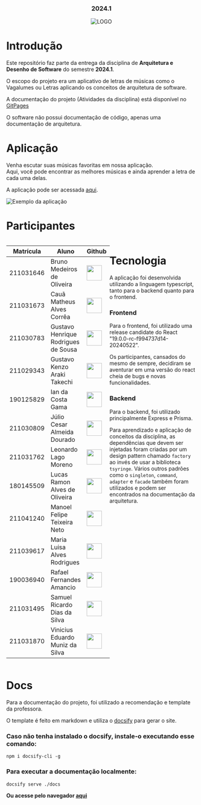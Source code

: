 <h3 align="center"> 2024.1 </h3>

<div align="center">
  
  ![LOGO](https://github.com/user-attachments/assets/81ddd2c0-8ba2-41a4-b3e2-59d2f0b43205)
</div>

# Introdução

Este repositório faz parte da entrega da disciplina de **Arquitetura e Desenho de Software** do semestre **2024.1**.

O escopo do projeto era um aplicativo de letras de músicas como o Vagalumes ou Letras aplicando os conceitos de arquitetura de software.

A documentação do projeto (Atividades da disciplina) está disponível no [GitPages](https://unbarqdsw2024-1.github.io/2024.1_G10_My_Lyrics)

O software não possui documentação de código, apenas uma documentação de arquitetura.

# Aplicação

Venha escutar suas músicas favoritas em nossa aplicação. <br/>
Aqui, você pode encontrar as melhores músicas e ainda aprender a letra de cada uma delas.

A aplicação pode ser acessada [aqui](https://www.learnwithpadas.com/musica/07c523cc-46e8-437d-b25b-a50564f636de).

![Exemplo da aplicação](docs/assets/prototipo/telaBuscaUsuario.png)

# Participantes

<div style="display: flex;">
  <div style="flex: 1">

|Matrícula | Aluno | Github |
| -- | -- | -- |
| 211031646  |  Bruno Medeiros de Oliveira | <a href="https://github.com/brunomed"> <img src="https://github.com/brunomed.png" width=40></a> |
| 211031673  |  Cauã Matheus Alves Corrêa | <a href="https://github.com/CauaMatheus"> <img src="https://github.com/CauaMatheus.png" width=40></a> |
| 211030783  |  Gustavo Henrique Rodrigues de Sousa | <a href="https://github.com/GustavoHenriqueRS"> <img src="https://github.com/GustavoHenriqueRS.png" width=40></a> |
| 211029343  |  Gustavo Kenzo Araki Takechi | <a href="https://github.com/gustavokenzo1"> <img src="https://github.com/gustavokenzo1.png" width=40></a> |
| 190125829  |  Ian da Costa Gama | <a href="https://github.com/ian-dcg"> <img src="https://github.com/ian-dcg.png" width=40></a> |
| 211030809  |  Júlio Cesar Almeida Dourado | <a href="https://github.com/julio-dourado"> <img src="https://github.com/julio-dourado.png" width=40></a> |
| 211031762  |  Leonardo Lago Moreno | <a href="https://github.com/lelamo2002"> <img src="https://github.com/lelamo2002.png" width=40></a> |
| 180145509  |  Lucas Ramon Alves de Oliveira | <a href="https://github.com/lramon2001"> <img src="https://github.com/lramon2001.png" width=40></a> |
| 211041240  |  Manoel Felipe Teixeira Neto | <a href="https://github.com/Manoel835"> <img src="https://github.com/Manoel835.png" width=40></a> |
| 211039617  |  Maria Luisa Alves Rodrigues | <a href="https://github.com/marialuisa214"> <img src="https://github.com/marialuisa214.png" width=40></a> |
| 190036940  |  Rafael Fernandes Amancio | <a href="https://github.com/Rafael-gc"> <img src="https://github.com/Rafael-gc.png" width=40></a> |
| 211031495  |  Samuel Ricardo Dias da Silva | <a href="https://github.com/SamuelRicardoDS"> <img src="https://github.com/SamuelRicardoDS.png" width=40></a> |
| 211031870  |  Vinicius Eduardo Muniz da Silva | <a href="https://github.com/vinicius-muniz"> <img src="https://github.com/vinicius-muniz.png" width=40></a> |

  </div>
  <div style="flex: 1">

# Tecnologia

A aplicação foi desenvolvida utilizando a linguagem typescript, tanto para o backend quanto para o frontend.
### Frontend

Para o frontend, foi utilizado uma release candidate do React "19.0.0-rc-f994737d14-20240522".

Os participantes, cansados do mesmo de sempre, decidiram se aventurar em uma versão do react cheia de bugs e novas funcionalidades.

### Backend

Para o backend, foi utilizado principalmente Express e Prisma.

Para aprendizado e aplicação de conceitos da disciplina, as dependências que devem ser injetadas foram criadas por um design pattern chamado `factory` ao invés de usar a biblioteca `tsyringe`. Vários outros padrões como o `singleton`, `command`, `adapter` e `facade` também foram utilizados e podem ser encontrados na documentação da arquitetura. 

  </div>
</div>

# Docs

Para a documentação do projeto, foi utilizado a recomendação e template da professora.

O template é feito em markdown e utiliza o [docsify](https://docsify.js.org/#/) para gerar o site.

### Caso não tenha instalado o docsify, instale-o executando esse comando:
```shell
npm i docsify-cli -g
```

### Para executar a documentação localmente:

```shell
docsify serve ./docs
```

**Ou acesse pelo navegador [aqui](https://unbarqdsw2024-1.github.io/2024.1_G10_My_Lyrics)**
